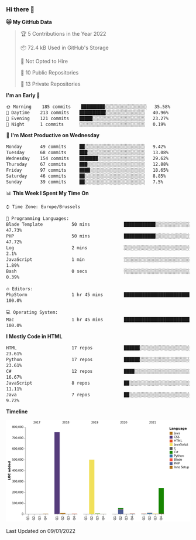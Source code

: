 ### Hi there 👋

<!--START_SECTION:waka-->
**🐱 My GitHub Data** 

> 🏆 5 Contributions in the Year 2022
 > 
> 📦 72.4 kB Used in GitHub's Storage 
 > 
> 🚫 Not Opted to Hire
 > 
> 📜 10 Public Repositories 
 > 
> 🔑 13 Private Repositories  
 > 
**I'm an Early 🐤** 

```text
🌞 Morning    185 commits    █████████░░░░░░░░░░░░░░░░   35.58% 
🌆 Daytime    213 commits    ██████████░░░░░░░░░░░░░░░   40.96% 
🌃 Evening    121 commits    █████░░░░░░░░░░░░░░░░░░░░   23.27% 
🌙 Night      1 commits      ░░░░░░░░░░░░░░░░░░░░░░░░░   0.19%

```
📅 **I'm Most Productive on Wednesday** 

```text
Monday       49 commits     ██░░░░░░░░░░░░░░░░░░░░░░░   9.42% 
Tuesday      68 commits     ███░░░░░░░░░░░░░░░░░░░░░░   13.08% 
Wednesday    154 commits    ███████░░░░░░░░░░░░░░░░░░   29.62% 
Thursday     67 commits     ███░░░░░░░░░░░░░░░░░░░░░░   12.88% 
Friday       97 commits     ████░░░░░░░░░░░░░░░░░░░░░   18.65% 
Saturday     46 commits     ██░░░░░░░░░░░░░░░░░░░░░░░   8.85% 
Sunday       39 commits     ██░░░░░░░░░░░░░░░░░░░░░░░   7.5%

```


📊 **This Week I Spent My Time On** 

```text
⌚︎ Time Zone: Europe/Brussels

💬 Programming Languages: 
Blade Template           50 mins             ████████████░░░░░░░░░░░░░   47.73% 
PHP                      50 mins             ████████████░░░░░░░░░░░░░   47.72% 
Log                      2 mins              ░░░░░░░░░░░░░░░░░░░░░░░░░   2.1% 
JavaScript               1 min               ░░░░░░░░░░░░░░░░░░░░░░░░░   1.89% 
Bash                     0 secs              ░░░░░░░░░░░░░░░░░░░░░░░░░   0.39%

🔥 Editors: 
PhpStorm                 1 hr 45 mins        █████████████████████████   100.0%

💻 Operating System: 
Mac                      1 hr 45 mins        █████████████████████████   100.0%

```

**I Mostly Code in HTML** 

```text
HTML                     17 repos            ██████░░░░░░░░░░░░░░░░░░░   23.61% 
Python                   17 repos            ██████░░░░░░░░░░░░░░░░░░░   23.61% 
C#                       12 repos            ████░░░░░░░░░░░░░░░░░░░░░   16.67% 
JavaScript               8 repos             ██░░░░░░░░░░░░░░░░░░░░░░░   11.11% 
Java                     7 repos             ██░░░░░░░░░░░░░░░░░░░░░░░   9.72%

```


**Timeline**

![Chart not found](https://raw.githubusercontent.com/guillaumedeplancke/guillaumedeplancke/main/charts/bar_graph.png) 


 Last Updated on 09/01/2022
<!--END_SECTION:waka-->
